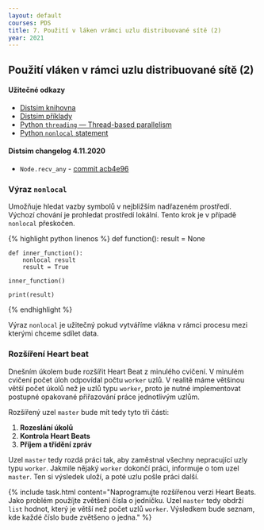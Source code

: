 ```yaml
---
layout: default
courses: PDS
title: 7. Použití v láken vrámci uzlu distribuované sítě (2)
year: 2021
---
```



## Použití vláken v rámci uzlu distribuované sítě (2)

#### Užitečné odkazy
* [Distsim knihovna](https://github.com/mikulatomas/distsim)
* [Distsim příklady](https://github.com/mikulatomas/distsim/tree/master/examples)
* [Python `threading` — Thread-based parallelism](https://docs.python.org/3/library/threading.html)
* [Python ```nonlocal``` statement](https://docs.python.org/3/reference/simple_stmts.html#nonlocal)

#### Distsim changelog 4.11.2020
* ```Node.recv_any``` - [commit acb4e96](https://github.com/mikulatomas/distsim/commit/1068bd7c347a06f237f3bd932bcb3b40de94fa29?branch=1068bd7c347a06f237f3bd932bcb3b40de94fa29&diff=split)

### Výraz ```nonlocal```
Umožňuje hledat vazby symbolů v nejbližším nadřazeném prostředí. Výchozí chování je prohledat prostředí lokální. Tento krok je v případě ```nonlocal``` přeskočen.

{% highlight python linenos %}
def function():
    result = None

    def inner_function():
        nonlocal result
        result = True
    
    inner_function()

    print(result)
{% endhighlight %}

Výraz ```nonlocal``` je užitečný pokud vytváříme vlákna v rámci procesu mezi kterými chceme sdílet data.

### Rozšíření Heart beat
Dnešním úkolem bude rozšířit Heart Beat z minulého cvičení. V minulém cvičení počet úloh odpovídal počtu ```worker``` uzlů. V realitě máme většinou větší počet úkolů než je uzlů typu ```worker```, proto je nutné implementovat postupné opakované přiřazování práce jednotlivým uzlům.

Rozšířený uzel ```master``` bude mít tedy tyto tři části:
1. **Rozeslání úkolů**
2. **Kontrola Heart Beats**
3. **Příjem a třídění zpráv**

Uzel ```master``` tedy rozdá práci tak, aby zaměstnal všechny nepracující uzly typu ```worker```. Jakmile nějaký ```worker``` dokončí práci, informuje o tom uzel ```master```. Ten si výsledek uloží, a poté uzlu pošle práci další.


{% include task.html content="Naprogramujte rozšířenou verzi Heart Beats. Jako problém použíjte zvětšení čísla o jedničku. Uzel <code>master</code> tedy obdrží <code>list</code> hodnot, který je větší než počet uzlů <code>worker</code>. Výsledkem bude seznam, kde každé číslo bude zvětšeno o jedna." %}



